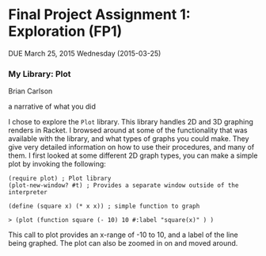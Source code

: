 # Final Project Assignment 1: Exploration (FP1) 
DUE March 25, 2015 Wednesday (2015-03-25)


### My Library: Plot
Brian Carlson
 
a narrative of what you did

 I chose to explore the `Plot` library. This library handles 2D and 3D graphing renders in Racket. I browsed around at some of the functionality that was available with the library, and what types of graphs you could make. They give very detailed information on how to use their procedures, and many of them. I first looked at some different 2D graph types, you can make a simple plot by invoking the following:
 
 ```
(require plot) ; Plot library
(plot-new-window? #t) ; Provides a separate window outside of the interpreter

(define (square x) (* x x)) ; simple function to graph

> (plot (function square (- 10) 10 #:label "square(x)" ) )

 ```
 This call to plot provides an x-range of -10 to 10, and a label of the line being graphed. The plot can also be zoomed in on and moved around.
 
 

